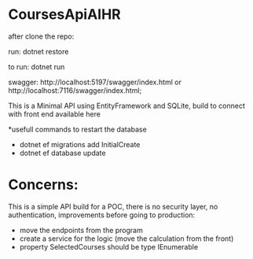 # CoursesApiAIHR

after clone the repo:

run: dotnet restore

to run: dotnet run

swagger: http://localhost:5197/swagger/index.html or http://localhost:7116/swagger/index.html;

This is a Minimal API using EntityFramework and SQLite,
build to connect with front end available here



 *usefull commands to restart the database
- dotnet ef migrations add InitialCreate
- dotnet ef database update


# Concerns:
This is a simple API build for a POC,
there is no security layer, no authentication,
improvements before going to production:
- move the endpoints from the program
- create a service for the logic (move the calculation from the front)
- property SelectedCourses should be type IEnumerable<Course>
  


